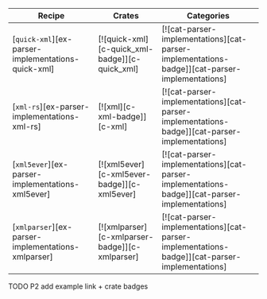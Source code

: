 | Recipe | Crates | Categories |
|--------|--------|------------|
| [`quick-xml`][ex-parser-implementations-quick-xml] | [![quick-xml][c-quick_xml-badge]][c-quick_xml] | [![cat-parser-implementations][cat-parser-implementations-badge]][cat-parser-implementations] |
| [`xml-rs`][ex-parser-implementations-xml-rs] | [![xml][c-xml-badge]][c-xml] | [![cat-parser-implementations][cat-parser-implementations-badge]][cat-parser-implementations] |
| [`xml5ever`][ex-parser-implementations-xml5ever] | [![xml5ever][c-xml5ever-badge]][c-xml5ever] | [![cat-parser-implementations][cat-parser-implementations-badge]][cat-parser-implementations] |
| [`xmlparser`][ex-parser-implementations-xmlparser] | [![xmlparser][c-xmlparser-badge]][c-xmlparser] | [![cat-parser-implementations][cat-parser-implementations-badge]][cat-parser-implementations] |

<div class="hidden">
TODO P2 add example link + crate badges
</div>
